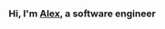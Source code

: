 ### Hi, I'm [Alex][website], a software engineer

[website]: https://lx-kish.github.io/personal-web-page/
[linkedin]: https://www.linkedin.com/in/alexander-kish/